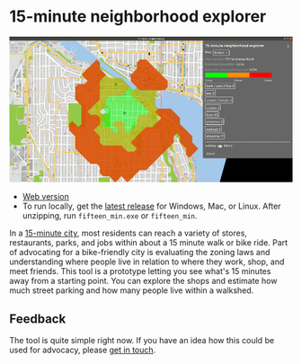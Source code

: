 # 15-minute neighborhood explorer

![walkshed](walkshed.gif)

- [Web
  version](http://abstreet.s3-website.us-east-2.amazonaws.com/dev/fifteen_min.html)
- To run locally, get the
  [latest release](https://github.com/a-b-street/abstreet/releases) for
  Windows, Mac, or Linux. After unzipping, run `fifteen_min.exe` or
  `fifteen_min`.

In a
[15-minute city](https://crosscut.com/focus/2020/11/seattle-could-become-next-15-minute-city),
most residents can reach a variety of stores, restaurants, parks, and jobs
within about a 15 minute walk or bike ride. Part of advocating for a
bike-friendly city is evaluating the zoning laws and understanding where people
live in relation to where they work, shop, and meet friends. This tool is a
prototype letting you see what's 15 minutes away from a starting point. You can
explore the shops and estimate how much street parking and how many people live
within a walkshed.

## Feedback

The tool is quite simple right now. If you have an idea how this could be used
for advocacy, please
[get in touch](https://github.com/a-b-street/abstreet/issues/393).
